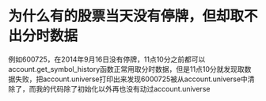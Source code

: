 # 为什么有的股票当天没有停牌，但却取不出分时数据

例如600725，在2014年9月16日没有停牌，11点10分之前都可以account.get_symbol_history函数正常用取分时数据，但是11点10分就发现取数据失败，把account.universe打印出来发现6000725被从account.universe中清除了，而我的代码除了初始化以外再也没有动过account.universe